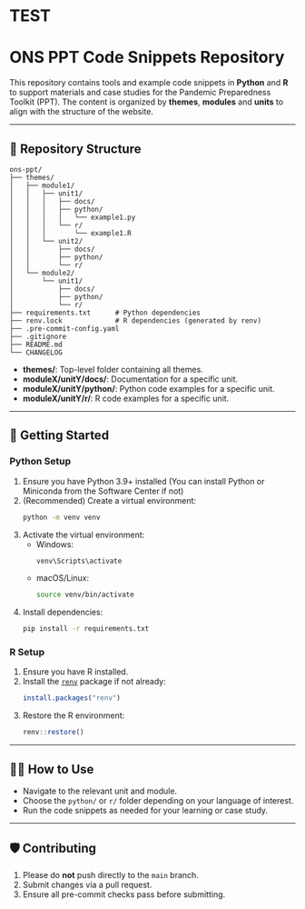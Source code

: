 # TEST

# ONS PPT Code Snippets Repository

This repository contains tools and example code snippets in **Python** and **R** to support materials and case studies for the Pandemic Preparedness Toolkit (PPT). The content is organized by **themes**, **modules** and **units** to align with the structure of the website.

---

## 📁 Repository Structure

```
ons-ppt/
├── themes/
│   ├── module1/
│   │   ├── unit1/
│   │   │   ├── docs/
│   │   │   ├── python/
│   │   │   │   └── example1.py
│   │   │   └── r/
│   │   │       └── example1.R
│   │   └── unit2/
│   │       ├── docs/
│   │       ├── python/
│   │       └── r/
│   └── module2/
│       └── unit1/
│           ├── docs/
│           ├── python/
│           └── r/
├── requirements.txt      # Python dependencies
├── renv.lock             # R dependencies (generated by renv)
├── .pre-commit-config.yaml
├── .gitignore
├── README.md
└── CHANGELOG
```

- **themes/**: Top-level folder containing all themes.
- **moduleX/unitY/docs/**: Documentation for a specific unit.
- **moduleX/unitY/python/**: Python code examples for a specific unit.
- **moduleX/unitY/r/**: R code examples for a specific unit.

---

## 🚀 Getting Started

### Python Setup

1. Ensure you have Python 3.9+ installed (You can install Python or Miniconda from the Software Center if not)
2. (Recommended) Create a virtual environment:
   ```sh
   python -m venv venv
   ```
3. Activate the virtual environment:
   - Windows:
     ```sh
     venv\Scripts\activate
     ```
   - macOS/Linux:
     ```sh
     source venv/bin/activate
     ```
4. Install dependencies:
   ```sh
   pip install -r requirements.txt
   ```

### R Setup

1. Ensure you have R installed.
2. Install the [`renv`](https://rstudio.github.io/renv/) package if not already:
   ```R
   install.packages("renv")
   ```
3. Restore the R environment:
   ```R
   renv::restore()
   ```

---

## 🧑‍💻 How to Use

- Navigate to the relevant unit and module.
- Choose the `python/` or `r/` folder depending on your language of interest.
- Run the code snippets as needed for your learning or case study.

---

## 🛡️ Contributing

1. Please do **not** push directly to the `main` branch.
2. Submit changes via a pull request.
3. Ensure all pre-commit checks pass before submitting.
